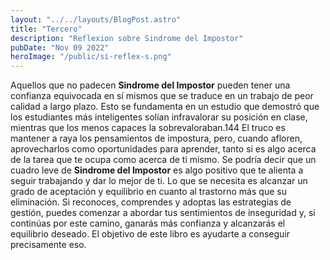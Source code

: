 ```yaml
---
layout: "../../layouts/BlogPost.astro"
title: "Tercero"
description: "Reflexion sobre Sindrome del Impostor"
pubDate: "Nov 09 2022"
heroImage: "/public/si-reflex-s.png"
---
```




Aquellos que no padecen __Sindrome del Impostor__ pueden tener una confianza equivocada en sí mismos que se traduce en un trabajo de peor calidad a largo plazo. Esto se fundamenta en un estudio que demostró que los estudiantes más inteligentes solían infravalorar su posición en clase, mientras que los menos capaces la sobrevaloraban.144 El truco es mantener a raya los pensamientos de impostura, pero, cuando afloren, aprovecharlos como oportunidades para aprender, tanto si es algo acerca de la tarea que te ocupa como acerca de ti mismo. Se podría decir que un cuadro leve de __Sindrome del Impostor__ es algo positivo que te alienta a seguir trabajando y dar lo mejor de ti. Lo que se necesita es alcanzar un grado de aceptación y equilibrio en cuanto al trastorno más que su eliminación. Si reconoces, comprendes y adoptas las estrategias de gestión, puedes comenzar a abordar tus sentimientos de inseguridad y, si continúas por este camino, ganarás más confianza y alcanzarás el equilibrio deseado. El objetivo de este libro es ayudarte a conseguir precisamente eso.
